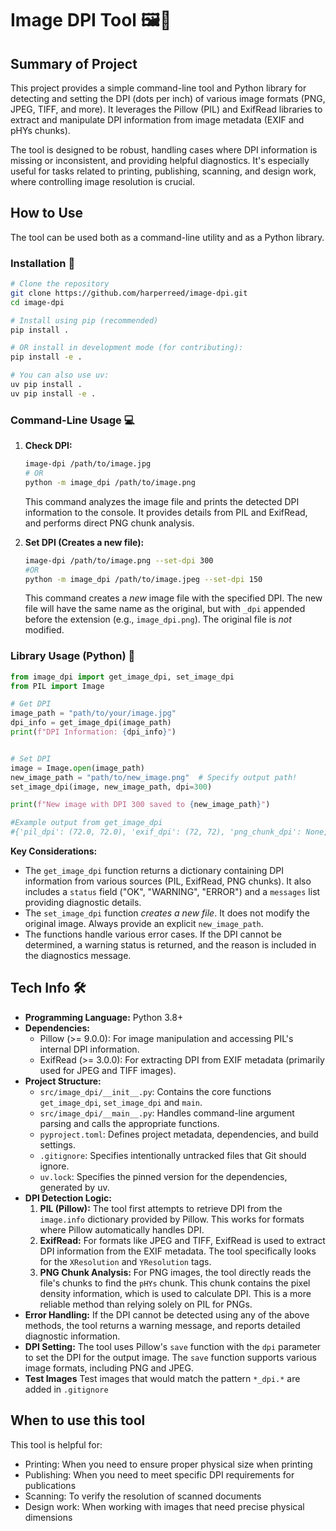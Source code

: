 # Image DPI Tool 🖼️🔎

## Summary of Project

This project provides a simple command-line tool and Python library for detecting and setting the DPI (dots per inch) of various image formats (PNG, JPEG, TIFF, and more). It leverages the Pillow (PIL) and ExifRead libraries to extract and manipulate DPI information from image metadata (EXIF and pHYs chunks). 

The tool is designed to be robust, handling cases where DPI information is missing or inconsistent, and providing helpful diagnostics. It's especially useful for tasks related to printing, publishing, scanning, and design work, where controlling image resolution is crucial.

## How to Use

The tool can be used both as a command-line utility and as a Python library.

### Installation 🚀

```bash
# Clone the repository
git clone https://github.com/harperreed/image-dpi.git
cd image-dpi

# Install using pip (recommended)
pip install .

# OR install in development mode (for contributing):
pip install -e .

# You can also use uv:
uv pip install .
uv pip install -e .
```

### Command-Line Usage 💻

1. **Check DPI:**

    ```bash
    image-dpi /path/to/image.jpg
    # OR
    python -m image_dpi /path/to/image.png
    ```

    This command analyzes the image file and prints the detected DPI information to the console. It provides details from PIL and ExifRead, and performs direct PNG chunk analysis.

2. **Set DPI (Creates a new file):**

    ```bash
    image-dpi /path/to/image.png --set-dpi 300
    #OR
    python -m image_dpi /path/to/image.jpeg --set-dpi 150
    ```

    This command creates a *new* image file with the specified DPI.  The new file will have the same name as the original, but with `_dpi` appended before the extension (e.g., `image_dpi.png`).  The original file is *not* modified.

### Library Usage (Python) 🐍

```python
from image_dpi import get_image_dpi, set_image_dpi
from PIL import Image

# Get DPI
image_path = "path/to/your/image.jpg"
dpi_info = get_image_dpi(image_path)
print(f"DPI Information: {dpi_info}")


# Set DPI
image = Image.open(image_path)
new_image_path = "path/to/new_image.png"  # Specify output path!
set_image_dpi(image, new_image_path, dpi=300)

print(f"New image with DPI 300 saved to {new_image_path}")

#Example output from get_image_dpi
#{'pil_dpi': (72.0, 72.0), 'exif_dpi': (72, 72), 'png_chunk_dpi': None, 'status': 'OK', 'messages': []}

```

**Key Considerations:**

* The `get_image_dpi` function returns a dictionary containing DPI information from various sources (PIL, ExifRead, PNG chunks). It also includes a `status` field ("OK", "WARNING", "ERROR") and a `messages` list providing diagnostic details.
* The `set_image_dpi` function *creates a new file*. It does not modify the original image.  Always provide an explicit `new_image_path`.
* The functions handle various error cases. If the DPI cannot be determined, a warning status is returned, and the reason is included in the diagnostics message.

## Tech Info 🛠️

* **Programming Language:** Python 3.8+
* **Dependencies:**
  * Pillow (>= 9.0.0): For image manipulation and accessing PIL's internal DPI information.
  * ExifRead (>= 3.0.0): For extracting DPI from EXIF metadata (primarily used for JPEG and TIFF images).
* **Project Structure:**
  * `src/image_dpi/__init__.py`: Contains the core functions `get_image_dpi`, `set_image_dpi` and `main`.
  * `src/image_dpi/__main__.py`: Handles command-line argument parsing and calls the appropriate functions.
  * `pyproject.toml`: Defines project metadata, dependencies, and build settings.
  * `.gitignore`: Specifies intentionally untracked files that Git should ignore.
  * `uv.lock`: Specifies the pinned version for the dependencies, generated by uv.
* **DPI Detection Logic:**
    1. **PIL (Pillow):** The tool first attempts to retrieve DPI from the `image.info` dictionary provided by Pillow. This works for formats where Pillow automatically handles DPI.
    2. **ExifRead:** For formats like JPEG and TIFF, ExifRead is used to extract DPI information from the EXIF metadata. The tool specifically looks for the `XResolution` and `YResolution` tags.
    3. **PNG Chunk Analysis:** For PNG images, the tool directly reads the file's chunks to find the `pHYs` chunk. This chunk contains the pixel density information, which is used to calculate DPI. This is a more reliable method than relying solely on PIL for PNGs.
* **Error Handling:** If the DPI cannot be detected using any of the above methods, the tool returns a warning message, and reports detailed diagnostic information.
* **DPI Setting:** The tool uses Pillow's `save` function with the `dpi` parameter to set the DPI for the output image. The `save` function supports various image formats, including PNG and JPEG.
* **Test Images** Test images that would match the pattern `*_dpi.*` are added in `.gitignore`

## When to use this tool

This tool is helpful for:

- Printing: When you need to ensure proper physical size when printing
- Publishing: When you need to meet specific DPI requirements for publications
- Scanning: To verify the resolution of scanned documents
- Design work: When working with images that need precise physical dimensions

